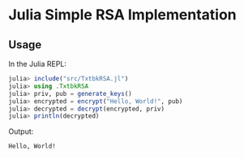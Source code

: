 # Julia Simple RSA Implementation

## Usage

In the Julia REPL:

```julia
julia> include("src/TxtbkRSA.jl")
julia> using .TxtbkRSA
julia> priv, pub = generate_keys()
julia> encrypted = encrypt("Hello, World!", pub)
julia> decrypted = decrypt(encrypted, priv)
julia> println(decrypted)
```

Output:

```
Hello, World!
```
